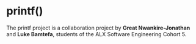# printf()
The printf project is a collaboration project by **Great Nwankire-Jonathan** and **Luke Bamtefa**, students of the ALX Software Engineering Cohort 5.